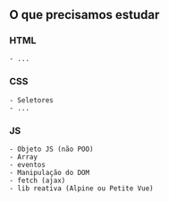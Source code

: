 #

## O que precisamos estudar

### HTML
    - ...

### CSS
    - Seletores
    - ...

### JS
    - Objeto JS (não POO)
    - Array
    - eventos
    - Manipulação do DOM
    - fetch (ajax)
    - lib reativa (Alpine ou Petite Vue)
